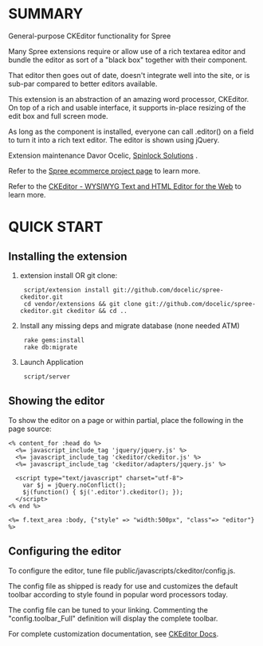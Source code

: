 SUMMARY
=======

General-purpose CKEditor functionality for Spree

Many Spree extensions require or allow use of a rich textarea editor
and bundle the editor as sort of a "black box" together with their
component.

That editor then goes out of date, doesn't integrate well into the site,
or is sub-par compared to better editors available.

This extension is an abstraction of an amazing word processor, CKEditor.
On top of a rich and usable interface, it supports in-place resizing of the
edit box and full screen mode.

As long as the component is
installed, everyone can call .editor() on a field to turn it into a
rich text editor. The editor is shown using jQuery.

Extension maintenance Davor Ocelic, [Spinlock Solutions](http://www.spinlocksolutions.com) .

Refer to the [Spree ecommerce project page](http://spreecommerce.com) 
to learn more.

Refer to the [CKEditor - WYSIWYG Text and HTML Editor for the Web](http://ckeditor.com) 
to learn more.

QUICK START
===========

Installing the extension
---------------

1. extension install OR git clone:

        script/extension install git://github.com/docelic/spree-ckeditor.git
        cd vendor/extensions && git clone git://github.com/docelic/spree-ckeditor.git ckeditor && cd ..

2. Install any missing deps and migrate database (none needed ATM)

        rake gems:install
        rake db:migrate

3. Launch Application

        script/server

Showing the editor
---------------

To show the editor on a page or within partial, place the following in
the page source:

    <% content_for :head do %>
      <%= javascript_include_tag 'jquery/jquery.js' %>
      <%= javascript_include_tag 'ckeditor/ckeditor.js' %>
      <%= javascript_include_tag 'ckeditor/adapters/jquery.js' %>
    
      <script type="text/javascript" charset="utf-8">
        var $j = jQuery.noConflict();
        $j(function() { $j('.editor').ckeditor(); });
      </script>
    <% end %>
    
    <%= f.text_area :body, {"style" => "width:500px", "class"=> "editor"} %>

Configuring the editor
---------------

To configure the editor, tune file public/javascripts/ckeditor/config.js.

The config file as shipped is ready for use and customizes the default
toolbar according to style found in popular word processors today.

The config file can be tuned to your linking.
Commenting the "config.toolbar_Full" definition will display the complete
toolbar.

For complete customization documentation, see [CKEditor Docs](http://docs.cksource.com/).
